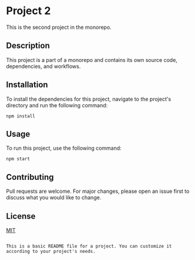 # Project 2

This is the second project in the monorepo. 

## Description

This project is a part of a monorepo and contains its own source code, dependencies, and workflows.

## Installation

To install the dependencies for this project, navigate to the project's directory and run the following command:

```
npm install
```

## Usage

To run this project, use the following command:

```
npm start
```

## Contributing

Pull requests are welcome. For major changes, please open an issue first to discuss what you would like to change.

## License

[MIT](https://choosealicense.com/licenses/mit/)
```

This is a basic README file for a project. You can customize it according to your project's needs.
